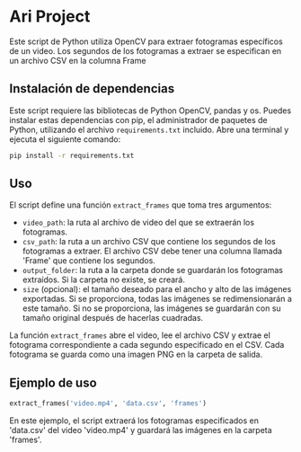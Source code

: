 # Ari Project

Este script de Python utiliza OpenCV para extraer fotogramas específicos de un video. Los segundos de los fotogramas a extraer se especifican en un archivo CSV en la columna Frame

## Instalación de dependencias

Este script requiere las bibliotecas de Python OpenCV, pandas y os. Puedes instalar estas dependencias con pip, el administrador de paquetes de Python, utilizando el archivo `requirements.txt` incluido. Abre una terminal y ejecuta el siguiente comando:


```bash
pip install -r requirements.txt
```

## Uso

El script define una función `extract_frames` que toma tres argumentos:

- `video_path`: la ruta al archivo de video del que se extraerán los fotogramas.
- `csv_path`: la ruta a un archivo CSV que contiene los segundos de los fotogramas a extraer. El archivo CSV debe tener una columna llamada 'Frame' que contiene los segundos.
- `output_folder`: la ruta a la carpeta donde se guardarán los fotogramas extraídos. Si la carpeta no existe, se creará.
- `size` (opcional): el tamaño deseado para el ancho y alto de las imágenes exportadas. Si se proporciona, todas las imágenes se redimensionarán a este tamaño. Si no se proporciona, las imágenes se guardarán con su tamaño original después de hacerlas cuadradas.

La función `extract_frames` abre el video, lee el archivo CSV y extrae el fotograma correspondiente a cada segundo especificado en el CSV. Cada fotograma se guarda como una imagen PNG en la carpeta de salida.

## Ejemplo de uso

```python
extract_frames('video.mp4', 'data.csv', 'frames')
```

En este ejemplo, el script extraerá los fotogramas especificados en 'data.csv' del video 'video.mp4' y guardará las imágenes en la carpeta 'frames'.
